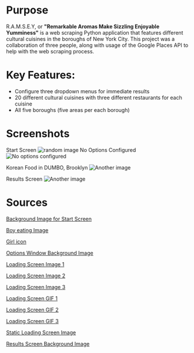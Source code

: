 # Purpose 
R.A.M.S.E.Y, or **"Remarkable Aromas Make Sizzling Enjoyable Yumminess"** is a web scraping Python application that features different cultural cuisines in the boroughs of New York City. This project was a collaboration of three people, along with usage of the Google Places API to help with the web scraping process.

# Key Features:
- Configure three dropdown menus for immediate results
- 20 different cultural cuisines with three different restaurants for each cuisine
- All five boroughs (five areas per each borough)
# Screenshots
Start Screen
![random image](https://lh3.googleusercontent.com/pw/AP1GczPrpW7V_qWhxzV_s0s13UkZmlAUNs-laSiQgeAgSbT7D8sVg_wWmaJbHPxdniin3BDNjjBK7gG_y4N-MGyKt2vrv_qWDDQWyaO_WXfnTC7aCenCy54TEjv5giKp0Sh_gS0yW0IQme7LEEidZL8xLXVdTXC4Fxx3D1NkGZD4fDbei6xJ32O20yzotK8lySY0da0OrrW4afd55nXBd7ysI2xvf3oiXck9wd0uZjk7mUgNEzjE9aeikDJb7-Uv9g_VaxxBKDpzDTIxo31DXXs9L8GGM3ixQoiTELV9_Bzelsnp4vROEoTBM2YybhgV1QIG32qa3gsejSBMcupQud3sKHm8eSAdXGOIepmvIYHr0v4O3MfIAaoOBwHh21vkN9fX7e7bTnUdmsurd4XrjmtEqxhoOoJRV4u9AZqo6kgVEjQYCHAbYszGMiOjtCYd9NFX0OyPV_btqjj8S7OWR3DVQ-uPIjHp-ALAo-DVCvYoK8ZVwt9YqDNtVsSVNNku6k5b-n5N-9p2-gUPj1Ij9BGYtneETWQhcTzQFHN4_rpxzwVIDYYV3uabtlOOUryikHsexBlMwiGBFePx7THOAtJ47WAv6gkm-W60cvc2ITasB3CbFVZatlubxRZCVdnS_5qMfkJOg22WPtOfHjjH7IQ4u6EbRrwbvvho1x4NppSZM7B52Nztl76nxKfyf9ZzzuOAtdBAKBRG1FaV2Y0_deL7I6GrTv3WuIN4DSRwCJDGlY4qKHxyr5z728gGWkVfV9jcAR3jtXksGAEJh8RN6DZ5P3_a2702hO1S8EbciNk5-bE6JS2cqo5Q5FIFtxCd7x9BBpwJfCGS_cLjF_kF04-O4hytoxdkfjBClxun5LubQbcjDVPXXHGsPHh7kcDQrbefM4-bwHE0vinIhtdyeWnk0BmS8qyXEmiQ-Tg64U3v5xPRNCUAkZxuC-KOv9wzW6gHJ2sn9c7Dnon3MTYuoUEJr606M3cjZeUt=w1750-h1108-s-no-gm?authuser=0)
No Options Configured
![No options configured](https://lh3.googleusercontent.com/pw/AP1GczNUDWqUDsDpHY7qcFwekGFu2KOEorr-ISe2jgjWe62H1KMZxC4wVlhIQgvEOy6Ytq6AVTNSh1eoirU9kOpOV3KmHOuCPV6paSLJ4ELmcpE4YNSVX2futmsA36P8M1OEf8_ofz614Fd7jmJj4GUm79lXtAZpTDxTvddCcdmagP2DN2HVxI7QHQUBu2HgKY6lbTt27xLsHKRRDz-SQdly0CQHfpAHTc-NgFtRQ-aakuTDB-KkAeilsAQIqGU1dwL2EooPdINN9Ksa1WiRp5tVWjbwvXo9EIUVbxI73-uNy2AfHuLx1mpQ-PRDCtujXVuO0NXL8tigDt5eOBV-CpEJUVEBEhs8gZiKlfKMJvKPw2XFyeyF-A21rcyW9PhbDk-FH_9Uaqe3l8iYECvO4nXuTwrLdh2cXtOG5EigGwcMhvfzs2OrbXoN95b8ov_36ujqChyzRNBoF8d9-1amwmLs43128Q4oBv7941QVEf-D0FgPnHR6sO9Tfr6twkoc_iXVOFR605QstzTQZTG1B_lzflDjWV-OaiVk9l4kJ0E6rI5Z_9bz_8W7H8t53W9CraJN_IGuBlPHof97mV1Wd_5cgcMBUvq6-AOj_JBKB6KV87k2pELSIIjHcWjDMbIvah5CW63iD_AjJl7n2HnYWPHS6c8oGD70VT1I3hcM25LEzkAvU-HjU1TkF2bv2YzXhgBX8NmwGuKRSdOuz3Q4qBg0yKk6ptuDlpoDAeR9UsIzIXF94_PZXGkc-j26SlPIRVhFhlUknysk5kwK-Cmrj_7UDdkFTM67zo5WUMtyr1Da5jGf7Gl2moHK1xNQ6npQgFDZ6JZUM1zsSewG3Ir9jMT_MAjx-w4AOnuAUQG7ULMuuYNPls8xlBhveQrdIk5P12Yn5xTS8z-UoQQc4bWYTRkxE6V6kJN_1rL5HJ1qZHyRGWuAyV5xAAGhMroj_PaRkKyAWOQ7alLxnuCQWz12HymLVVCAhp_GPu3e=w1759-h1107-s-no-gm?authuser=0)

Korean Food in DUMBO, Brooklyn
![Another image](https://i.ibb.co/N7C5C7Q/Screenshot-2023-12-07-214034.png)

Results Screen
![Another image](https://lh3.googleusercontent.com/pw/AP1GczN8o_-JCOtfJtM_m30kbFPh1di42eVJb1q0wFyg52t-GFO4OejFR06d5Yx0rKTA-koQJwjV1cXVqoJwAy0nnePclX3_sK1gvIX329d6QPELPUAVXapJvFEVN4HeAqFfzq4ANGBtGPClsL8TpHb60Bq9nfJStE5dyUX5_NeE0oPqpcbrMT6iytb9C1z-Vs4LHfX6LfvuRzuXDcNuA7UvAIbe0bj_MlKJRQ6nGoj2eeOgieyAFrTR9VcApZ7y7DISBqYlFqImfpfC9mJHbVfHSN7Yzn9xJPKnBTpyBAKQK0lieuHvOS_p7t5sqpaTr8zjKbrsyGqpBIFZyCjrMWiIn0Gzc34-SjwG_V06A3RvNUVv8YYhBvP3XKCw_XWSomM2chSQ7mFWDbq_K-JfHm4zjyculo4fkCSX7o8QNUJ_WQtOs-1Gsyd1FqpN4S3MjfdJePN0NW-h1ZY_VMOc5nVPOiC1uO3SC04xsG4CPQABRfVmzx4dqRn0eKD31ag9RyIG50JcGUkoy8zJZwSAVIXRepoW3xiqqSEC_R5vPs12JqJsYsv-QjTxkFwohCTSbcCznqmxpxz1z3p0gCNAESqgaQme73m1dEahQiX5IlP0F8hi5jP8roLANWiWgtETVQnswbFC1vcNHzbJ0AubeQotdyk27QW8yspxH4gJMT0slFAucVMNWOskY8dF5qSJNnZkbRl9gycbPADZ_9UgGWEbxCYs_dzE5CaauwczeTD72IUY3-2VqvQyPo8SJjHh_LS0blAG2pTlPHkIplFbfSEXvnHjiq8vxW4WF_65b7hc4KxgoVgdNpecuwn4a83KM9YxW4ksCqLLM5NKTSa_wJakwMvqpRo40IzVoujBHf4vCLk41DvRh9WPZWggwqY-iZGMZmTg5mw3j8QqQRIbL4gpdNe39RDNM0jS29XXh00s67tXsK0rLGexyJvKkO1t7YdVGL-4uYNmKHgGz6eh-_45ndM8Zxx4WZgZ=w1751-h1095-s-no-gm?authuser=0)

# Sources
[Background Image for Start Screen](https://cdn.openart.ai/stable_diffusion/05d2d2aa852fd048b29b4e0b13972653dd20c2b7_2000x2000.webp)

[Boy eating Image](https://64.media.tumblr.com/b670dd891997869721a4b2b1564aa6eb/tumblr_pklksruLv61u7vq8co1_r1_1280.png)

[Girl icon](https://i.pinimg.com/564x/31/83/0b/31830b86a06e318cb5e366ed32e044aa.jpg)

[Options Window Background Image](https://static0.gamerantimages.com/wordpress/wp-content/uploads/2022/10/1-Main-Feature-Photo.jpg)

[Loading Screen Image 1](https://mcdn.wallpapersafari.com/medium/57/18/3gV28C.jpg)

[Loading Screen Image 2](https://mcdn.wallpapersafari.com/medium/78/89/1pt8VD.jpg)

[Loading Screen Image 3](https://mcdn.wallpapersafari.com/medium/34/85/5OBSWn.jpg)

[Loading Screen GIF 1](https://www.icegif.com/wp-content/uploads/smiley-face-icegif-3.gif)

[Loading Screen GIF 2](https://media1.tenor.com/m/quNHRVDoTVgAAAAC/excited-cute.gif)

[Loading Screen GIF 3](https://i.pinimg.com/originals/6c/49/01/6c4901a02c1b54a728980d55c3f2e179.gif)

[Static Loading Screen Image](https://cdn.openart.ai/uploads/image_Qz5b9Umf_1677711675034_512.webp)

[Results Screen Background Image](https://mcdn.wallpapersafari.com/medium/45/8/e5qirD.png)



